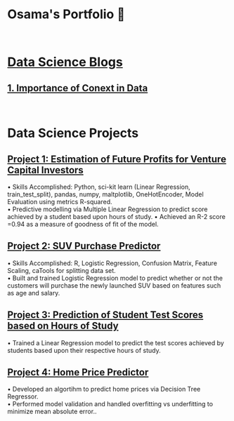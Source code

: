 # Osama's Portfolio 👋 <br />
<br />


# [Data Science Blogs](https://osamayusufhassan.medium.com/) 
## [1. Importance of Conext in Data](https://osamayusufhassan.medium.com/importance-of-context-in-data-7ee85231fb8a)<br />
<br />

# Data Science Projects
## [Project 1: Estimation of Future Profits for Venture Capital Investors](https://github.com/osamayusufhassan/VC_profit_estimator_multiple_linear_regression)
•	Skills Accomplished: Python, sci-kit learn (Linear Regression, train_test_split), pandas, numpy, maltplotlib, OneHotEncoder, Model Evaluation using metrics R-squared.<br />
• Predictive modelling via Multiple Linear Regression to predict score achieved by a student based upon hours of study.
•	Achieved an R-2 score =0.94 as a measure of goodness of fit of the model.
<br />
## [Project 2: SUV Purchase Predictor](https://github.com/osamayusufhassan/SUV-purchase-prediction-logistic-regression)
•	Skills Accomplished: R, Logistic Regression, Confusion Matrix, Feature Scaling, caTools for splitting data set.<br />
•	Built and trained Logistic Regression model to predict whether or not the customers will purchase the newly launched SUV based on features such as age and salary.<br />
## [Project 3: Prediction of Student Test Scores based on Hours of Study](https://github.com/osamayusufhassan/Linear-Regression-hours-vs-scores)
• Trained a Linear Regression model to predict the test scores achieved by students based upon their respective hours of study.<br />
## [Project 4: Home Price Predictor](https://github.com/osamayusufhassan/Decision_tree_regressor_price_predictor)
• Developed an algortihm to predict home prices via Decision Tree Regressor.<br />
• Performed model validation and handled overfitting vs underfitting to minimize mean absolute error..<br />


<!--
**osamayusufhassan/osamayusufhassan** is a ✨ _special_ ✨ repository because its `README.md` (this file) appears on your GitHub profile.

Here are some ideas to get you started:

- 🔭 I’m currently working on ...
- 🌱 I’m currently learning ...
- 👯 I’m looking to collaborate on ...
- 🤔 I’m looking for help with ...
- 💬 Ask me about ...
- 📫 How to reach me: ...
- 😄 Pronouns: ...
- ⚡ Fun fact: ...
-->
